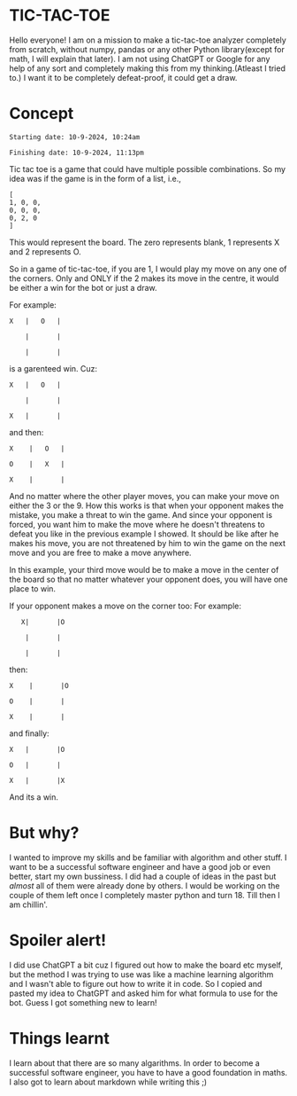 # TIC-TAC-TOE
Hello everyone! I am on a mission to make a tic-tac-toe analyzer completely from scratch, without numpy, pandas or any other Python library(except for math, I will explain that later).
I am not using ChatGPT or Google for any help of any sort and completely making this from my thinking.(Atleast I tried to.)
I want it to be completely defeat-proof, it could get a draw.

# Concept
    Starting date: 10-9-2024, 10:24am
    
    Finishing date: 10-9-2024, 11:13pm

Tic tac toe is a game that could have multiple possible combinations. So my idea was if the game is in the form of a list, i.e.,

    [
    1, 0, 0,
    0, 0, 0,
    0, 2, 0
    ]

This would represent the board. The zero represents blank, 1 represents X and 2 represents O.

So in a game of tic-tac-toe, if you are 1, I would play my move on any one of the corners. Only and ONLY if the 2 makes its move in the centre, it would be either a win for the bot or just a draw.

For example:




    X   |   O   |

        |       |

        |       |

is a garenteed win. Cuz:

    X   |   O   |

        |       |

    X   |       |

and then:

    X    |   O   |
    
    O    |   X   |
    
    X    |       |

And no matter where the other player moves, you can make your move on either the 3 or the 9. How this works is that when your opponent makes the mistake, you make a threat to win the game. And since your opponent is forced, you want him to make the move where he doesn't threatens to defeat you like in the previous example I showed. It should be like after he makes his move, you are not threatened by him to win the game on the next move and you are free to make a move anywhere.

In this example, your third move would be to make a move in the center of the board so that no matter whatever your opponent does, you will have one place to win.

If your opponent makes a move on the corner too:
For example:

       X|       |O
    
        |       |
    
        |       |

then:
    
    X    |       |O
    
    O    |       |
    
    X    |       |

and finally:

    X   |       |O
    
    O   |       |
    
    X   |       |X

And its a win.

# But why?
I wanted to improve my skills and be familiar with algorithm and other stuff.
I want to be a successful software engineer and have a good job or even better, start my own bussiness. I did had a couple of ideas in the past but *almost* all of them were already done by others. I would be working on the couple of them left once I completely master python and turn 18. Till then I am chillin'.

# Spoiler alert!
I did use ChatGPT a bit cuz I figured out how to make the board etc myself, but the method I was trying to use was like a machine learning algorithm and I wasn't able to figure out how to write it in code. So I copied and pasted my idea to ChatGPT and asked him for what formula to use for the bot. Guess I got something new to learn!

# Things learnt
I learn about that there are so many algarithms. In order to become a successful software engineer, you have to have a good foundation in maths. I also got to learn about markdown while writing this ;)
